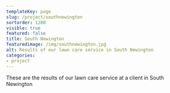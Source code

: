 ```yaml
---
templateKey: page
slug: /project/southnewington
sortorder: 1280
visible: true
featured: false
title: South Newington
featuredimage: /img/southnewington.jpg
alt: Results of our lawn care service in South Newington
categories:
- project
---
```

These are the results of our lawn care service at a client in South Newington


